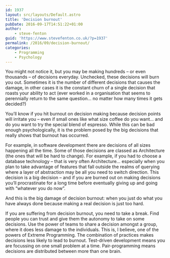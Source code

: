 ```yaml
---
id: 1937
layout: src/layouts/Default.astro
title: 'Decision burnout'
pubDate: 2016-09-17T14:51:22+01:00
author:
    - steve-fenton
guid: 'https://www.stevefenton.co.uk/?p=1937'
permalink: /2016/09/decision-burnout/
categories:
    - Programming
    - Psychology
---
```


You might not notice it, but you may be making hundreds – or even thousands – of decisions everyday. Unchecked, these decisions will burn you out. Sometimes it is the number of different decisions that causes the damage, in other cases it is the constant churn of a single decision that roasts your ability to act (ever worked in a organisation that seems to perennially return to the same question… no matter how many times it gets decided?)

You’ll know if you hit burnout on decision making because decision points will irritate you – even if small ones like what size coffee do you want… and do you want to try the special blend of espresso. While this can be bad enough psychologically, it is the problem posed by the big decisions that really shows that burnout has occurred.

For example, in software development there are decisions of all sizes happening all the time. Some of those decisions are classed as Architecture (the ones that will be hard to change). For example, if you had to choose a database technology – that is very often Architecture… especially when you plan to take advantage of features that fall outside the realms of querying where a layer of abstraction may be all you need to switch direction. This decision is a big decision – and if you are burned out on making decisions you’ll procrastinate for a long time before eventually giving up and going with “whatever you do now”.

And this is the big damage of decision burnout: when you just do what you have always done because making a real decision is just too hard.

If you are suffering from decision burnout, you need to take a break. Find people you can trust and give them the autonomy to take on some decisions. Use the power of teams to share a decision amongst a group, where it does less damage to the individuals. This is, I believe, one of the powers of Extreme Programming. The combination of practices makes decisions less likely to lead to burnout. Test-driven development means you are focussing on one small problem at a time. Pair-programming means decisions are distributed between more than one brain.
